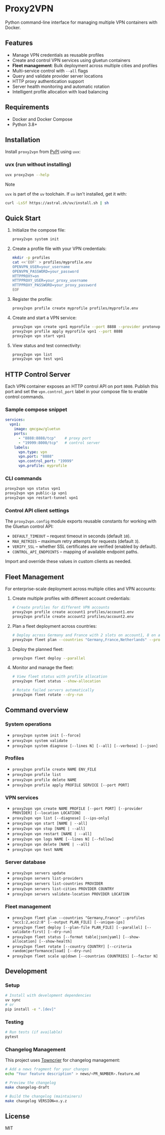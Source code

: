 # Proxy2VPN

Python command-line interface for managing multiple VPN containers with Docker.

## Features
- Manage VPN credentials as reusable profiles
- Create and control VPN services using gluetun containers
- **Fleet management**: Bulk deployment across multiple cities and profiles
- Multi-service control with `--all` flags
- Query and validate provider server locations
- HTTP proxy authentication support
- Server health monitoring and automatic rotation
- Intelligent profile allocation with load balancing

## Requirements
- Docker and Docker Compose
- Python 3.8+

## Installation

Install `proxy2vpn` from [PyPI](https://pypi.org/project/proxy2vpn/) using `uvx`:

### uvx (run without installing)
```bash
uvx proxy2vpn --help
```

> [!NOTE]
> `uvx` is part of the `uv` toolchain. If `uv` isn't installed, get it with:
> ```bash
> curl -LsSf https://astral.sh/uv/install.sh | sh
> ```

## Quick Start
1. Initialize the compose file:
   ```bash
   proxy2vpn system init
   ```

2. Create a profile file with your VPN credentials:
   ```bash
   mkdir -p profiles
   cat <<'EOF' > profiles/myprofile.env
   OPENVPN_USER=your_username
   OPENVPN_PASSWORD=your_password
   HTTPPROXY=on
   HTTPPROXY_USER=your_proxy_username
   HTTPPROXY_PASSWORD=your_proxy_password
   EOF
   ```

3. Register the profile:
   ```bash
   proxy2vpn profile create myprofile profiles/myprofile.env
   ```

4. Create and start a VPN service:
   ```bash
   proxy2vpn vpn create vpn1 myprofile --port 8888 --provider protonvpn --location "New York"
   proxy2vpn profile apply myprofile vpn1 --port 8888
   proxy2vpn vpn start vpn1
   ```

5. View status and test connectivity:
   ```bash
   proxy2vpn vpn list
   proxy2vpn vpn test vpn1
   ```

## HTTP Control Server

Each VPN container exposes an HTTP control API on port `8000`. Publish this port and set the `vpn.control_port` label in your compose file to enable control commands.

### Sample compose snippet

```yaml
services:
  vpn1:
    image: qmcgaw/gluetun
    ports:
      - "8888:8888/tcp"    # proxy port
      - "19999:8000/tcp"   # control server
    labels:
      vpn.type: vpn
      vpn.port: "8888"
      vpn.control_port: "19999"
      vpn.profile: myprofile
```

### CLI commands

```bash
proxy2vpn vpn status vpn1
proxy2vpn vpn public-ip vpn1
proxy2vpn vpn restart-tunnel vpn1
```

### Control API client settings

The `proxy2vpn.config` module exports reusable constants for working with the
Gluetun control API:

- `DEFAULT_TIMEOUT` – request timeout in seconds (default `10`).
- `MAX_RETRIES` – maximum retry attempts for requests (default `3`).
- `VERIFY_SSL` – whether SSL certificates are verified (enabled by default).
- `CONTROL_API_ENDPOINTS` – mapping of available endpoint paths.

Import and override these values in custom clients as needed.

## Fleet Management

For enterprise-scale deployment across multiple cities and VPN accounts:

1. Create multiple profiles with different account credentials:
   ```bash
   # Create profiles for different VPN accounts
   proxy2vpn profile create account1 profiles/account1.env
   proxy2vpn profile create account2 profiles/account2.env  
   ```

2. Plan a fleet deployment across countries:
   ```bash
   # Deploy across Germany and France with 2 slots on account1, 8 on account2
   proxy2vpn fleet plan --countries "Germany,France,Netherlands" --profiles "account1:2,account2:8" --unique-ips
   ```

3. Deploy the planned fleet:
   ```bash
   proxy2vpn fleet deploy --parallel
   ```

4. Monitor and manage the fleet:
   ```bash
   # View fleet status with profile allocation
   proxy2vpn fleet status --show-allocation
   
   # Rotate failed servers automatically
   proxy2vpn fleet rotate --dry-run
   ```

## Command overview

### System operations
- `proxy2vpn system init [--force]`
- `proxy2vpn system validate`
- `proxy2vpn system diagnose [--lines N] [--all] [--verbose] [--json]`

### Profiles
- `proxy2vpn profile create NAME ENV_FILE`
- `proxy2vpn profile list`
- `proxy2vpn profile delete NAME`
- `proxy2vpn profile apply PROFILE SERVICE [--port PORT]`

### VPN services
- `proxy2vpn vpn create NAME PROFILE [--port PORT] [--provider PROVIDER] [--location LOCATION]`
- `proxy2vpn vpn list [--diagnose] [--ips-only]`
- `proxy2vpn vpn start [NAME | --all]`
- `proxy2vpn vpn stop [NAME | --all]`
- `proxy2vpn vpn restart [NAME | --all]`
- `proxy2vpn vpn logs NAME [--lines N] [--follow]`
- `proxy2vpn vpn delete [NAME | --all]`
- `proxy2vpn vpn test NAME`

### Server database
- `proxy2vpn servers update`
- `proxy2vpn servers list-providers`
- `proxy2vpn servers list-countries PROVIDER`
- `proxy2vpn servers list-cities PROVIDER COUNTRY`
- `proxy2vpn servers validate-location PROVIDER LOCATION`

### Fleet management
- `proxy2vpn fleet plan --countries "Germany,France" --profiles "acc1:2,acc2:8" [--output PLAN_FILE] [--unique-ips]`
- `proxy2vpn fleet deploy [--plan-file PLAN_FILE] [--parallel] [--validate-first] [--dry-run]`
- `proxy2vpn fleet status [--format table|json|yaml] [--show-allocation] [--show-health]`
- `proxy2vpn fleet rotate [--country COUNTRY] [--criteria random|performance|load] [--dry-run]`
- `proxy2vpn fleet scale up|down [--countries COUNTRIES] [--factor N]`

## Development

### Setup
```bash
# Install with development dependencies
uv sync
# or
pip install -e ".[dev]"
```

### Testing
```bash
# Run tests (if available)
pytest
```

### Changelog Management
This project uses [Towncrier](https://towncrier.readthedocs.io/) for changelog management:

```bash
# Add a news fragment for your changes
echo "Your feature description" > news/<PR_NUMBER>.feature.md

# Preview the changelog
make changelog-draft

# Build the changelog (maintainers)
make changelog VERSION=x.y.z
```

## License
MIT
